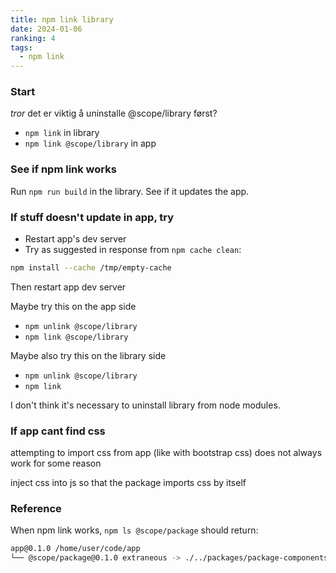 ```yaml
---
title: npm link library
date: 2024-01-06
ranking: 4
tags:
  - npm link
---
```

### Start

_tror_ det er viktig å uninstalle @scope/library først?

- `npm link` in library
- `npm link @scope/library` in app

### See if npm link works

Run `npm run build` in the library. See if it updates the app.


### If stuff doesn't update in app, try

- Restart app's dev server
- Try as suggested in response from `npm cache clean`:

```sh
npm install --cache /tmp/empty-cache
```
Then restart app dev server

Maybe try this on the app side

- `npm unlink @scope/library`
- `npm link @scope/library`

Maybe also try this on the library side

- `npm unlink @scope/library`
- `npm link`

I don't think it's necessary to uninstall library from node modules.

### If app cant find css

attempting to import css from app (like with bootstrap css) does not always work for some reason

inject css into js so that the package imports css by itself

### Reference

When npm link works, `npm ls @scope/package` should return:

```sh
app@0.1.0 /home/user/code/app
└── @scope/package@0.1.0 extraneous -> ./../packages/package-components-project

```
